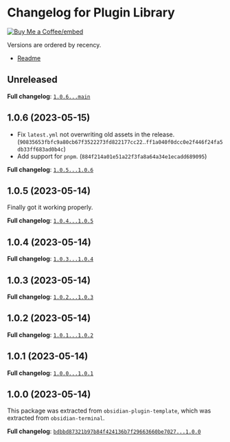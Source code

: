 # Changelog for Plugin Library

[Buy Me a Coffee]: https://buymeacoffee.com/polyipseity
[Buy Me a Coffee/embed]: https://img.buymeacoffee.com/button-api/?text=Buy%20me%20a%20coffee&emoji=&slug=polyipseity&button_colour=40DCA5&font_colour=ffffff&font_family=Lato&outline_colour=000000&coffee_colour=FFDD00
[readme]: https://github.com/polyipseity/obsidian-plugin-library/blob/main/README.md

[![Buy Me a Coffee/embed]][Buy Me a Coffee]

Versions are ordered by recency.

- [Readme]

## Unreleased

__Full changelog__: [`1.0.6...main`](https://github.com/polyipseity/obsidian-plugin-template/compare/1.0.6...main)

## 1.0.6 (2023-05-15)

- Fix `latest.yml` not overwriting old assets in the release. (`90835653fbfc9a80cb67f3522273fd822177cc22`..`ff1a040f0dcc0e2f446f24fa5db33ff683ad0b4c`)
- Add support for `pnpm`. (`884f214a01e51a22f3fa8a64a34e1ecadd689095`)

__Full changelog__: [`1.0.5...1.0.6`](https://github.com/polyipseity/obsidian-plugin-template/compare/1.0.5...1.0.6)

## 1.0.5 (2023-05-14)

Finally got it working properly.

__Full changelog__: [`1.0.4...1.0.5`](https://github.com/polyipseity/obsidian-plugin-template/compare/1.0.4...1.0.5)

## 1.0.4 (2023-05-14)

__Full changelog__: [`1.0.3...1.0.4`](https://github.com/polyipseity/obsidian-plugin-template/compare/1.0.3...1.0.4)

## 1.0.3 (2023-05-14)

__Full changelog__: [`1.0.2...1.0.3`](https://github.com/polyipseity/obsidian-plugin-template/compare/1.0.2...1.0.3)

## 1.0.2 (2023-05-14)

__Full changelog__: [`1.0.1...1.0.2`](https://github.com/polyipseity/obsidian-plugin-template/compare/1.0.1...1.0.2)

## 1.0.1 (2023-05-14)

__Full changelog__: [`1.0.0...1.0.1`](https://github.com/polyipseity/obsidian-plugin-template/compare/1.0.0...1.0.1)

## 1.0.0 (2023-05-14)

This package was extracted from `obsidian-plugin-template`, which was extracted from `obsidian-terminal`.

__Full changelog__: [`bdbbd87321b97b84f424136b7f29663660be7027...1.0.0`](https://github.com/polyipseity/obsidian-plugin-template/compare/bdbbd87321b97b84f424136b7f29663660be7027...1.0.0)

